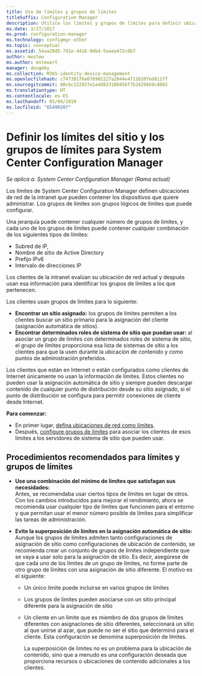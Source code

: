 ```yaml
---
title: Uso de límites y grupos de límites
titleSuffix: Configuration Manager
description: Utilice los límites y grupos de límites para definir ubicaciones de red y sistemas de sitio accesibles para dispositivos administrados.
ms.date: 3/27/2017
ms.prod: configuration-manager
ms.technology: configmgr-other
ms.topic: conceptual
ms.assetid: 54aa20d5-791e-4416-9db4-5aaea472c0b7
author: mestew
ms.author: mstewart
manager: dougeby
ms.collection: M365-identity-device-management
ms.openlocfilehash: c747301f6a076902227a2044e4f116207ed811ff
ms.sourcegitcommit: 80cbc122937e1add82310b956f7b24296b9c8081
ms.translationtype: HT
ms.contentlocale: es-ES
ms.lasthandoff: 05/09/2019
ms.locfileid: "65499207"
---
```

# <a name="define-site-boundaries-and-boundary-groups-for-system-center-configuration-manager"></a>Definir los límites del sitio y los grupos de límites para System Center Configuration Manager

*Se aplica a: System Center Configuration Manager (Rama actual)*

Los límites de System Center Configuration Manager definen ubicaciones de red de la intranet que pueden contener los dispositivos que quiere administrar. Los grupos de límites son grupos lógicos de límites que puede configurar.

 Una jerarquía puede contener cualquier número de grupos de límites, y cada uno de los grupos de límites puede contener cualquier combinación de los siguientes tipos de límites:  

-   Subred de IP,  
-   Nombre de sitio de Active Directory  
-   Prefijo IPv6  
-   Intervalo de direcciones IP  

Los clientes de la intranet evalúan su ubicación de red actual y después usan esa información para identificar los grupos de límites a los que pertenecen.  

 Los clientes usan grupos de límites para lo siguiente:  
-   **Encontrar un sitio asignado:** los grupos de límites permiten a los clientes buscar un sitio primario para la asignación del cliente (asignación automática de sitios).  
-   **Encontrar determinados roles de sistema de sitio que puedan usar:** al asociar un grupo de límites con determinados roles de sistema de sitio, el grupo de límites proporciona esa lista de sistemas de sitio a los clientes para que la usen durante la ubicación de contenido y como puntos de administración preferidos.  

Los clientes que están en Internet o están configurados como clientes de Internet únicamente no usan la información de límites. Estos clientes no pueden usar la asignación automática de sitio y siempre pueden descargar contenido de cualquier punto de distribución desde su sitio asignado, si el punto de distribución se configura para permitir conexiones de cliente desde Internet.  

**Para comenzar:**
- En primer lugar, [defina ubicaciones de red como límites](/sccm/core/servers/deploy/configure/boundaries).
- Después, [configure grupos de límites](/sccm/core/servers/deploy/configure/boundary-groups) para asociar los clientes de esos límites a los servidores de sistema de sitio que pueden usar.



##  <a name="BKMK_BoundaryBestPractices"></a> Procedimientos recomendados para límites y grupos de límites  

- **Use una combinación del mínimo de límites que satisfagan sus necesidades:**  
  Antes, se recomendaba usar ciertos tipos de límites en lugar de otros. Con los cambios introducidos para mejorar el rendimiento, ahora se recomienda usar cualquier tipo de límites que funcionen para el entorno y que permitan usar el menor número posible de límites para simplificar las tareas de administración.      

- **Evite la superposición de límites en la asignación automática de sitio:**  
   Aunque los grupos de límites admiten tanto configuraciones de asignación de sitio como configuraciones de ubicación de contenido, se recomienda crear un conjunto de grupos de límites independiente que se vaya a usar solo para la asignación de sitio. Es decir, asegúrese de que cada uno de los límites de un grupo de límites, no forme parte de otro grupo de límites con una asignación de sitio diferente. El motivo es el siguiente:  

  - Un único límite puede incluirse en varios grupos de límites  

  - Los grupos de límites pueden asociarse con un sitio principal diferente para la asignación de sitio  

  - Un cliente en un límite que es miembro de dos grupos de límites diferentes con asignaciones de sitio diferentes, seleccionará un sitio al que unirse al azar, que puede no ser el sitio que determinó para el cliente.  Esta configuración se denomina superposición de límites.  

    La superposición de límites no es un problema para la ubicación de contenido, sino que a menudo es una configuración deseada que proporciona recursos o ubicaciones de contenido adicionales a los clientes.  
